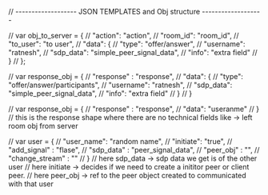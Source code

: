 // ------------------- JSON TEMPLATES and Obj structure -------------------

// var obj_to_server = {
//     "action": "action",
//     "room_id": "room_id",
//     "to_user": "to user",
//     "data": {
//         "type": "offer/answer",
//         "username": "ratnesh",
//         "sdp_data": "simple_peer_signal_data",
//         "info": "extra field"
//     }
// };

// var response_obj = {
//     "response" : "response",
//     "data": {
//         "type": "offer/answer/participants",
//         "username": "ratnesh",
//         "sdp_data": "simple_peer_signal_data",
//         "info": "extra field"
//     }
// }

// var response_obj = {
//     "response" : "response",
//     "data": "useranme"
// }
// this is the response shape where there are no technical fields like -> left room obj from server

// var user = {
//     "user_name": "random name",
//     "initiate": "true",
//     "add_signal" : "flase",
//     "sdp_data" : "peer_signal_data",
//     "peer_obj" : "",
//     "change_stream" : ""
// }
// here sdp_data -> sdp data we get is of the other user
// here initiate -> decides if we need to create a inititor peer or client peer.
// here peer_obj -> ref to the peer object created to communicated with that user